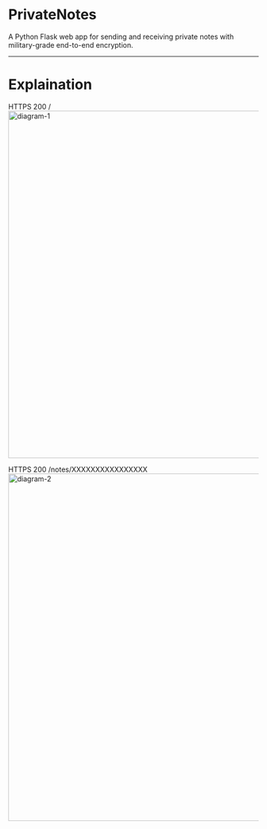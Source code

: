 # PrivateNotes

A Python Flask web app for sending and receiving private notes with military-grade end-to-end encryption.

---
# Explaination

HTTPS 200 /
<br>
<img width="700" alt="diagram-1" src="https://github.com/user-attachments/assets/de93059a-320d-414f-b528-86ab539dc720">

HTTPS 200 /notes/XXXXXXXXXXXXXXXX
<br>
<img width="700" alt="diagram-2" src="https://github.com/user-attachments/assets/b39c0dbc-2722-4f28-bfe8-962541e57ea7">
